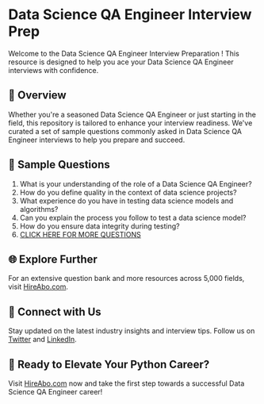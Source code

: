 # Data Science QA Engineer Interview Prep

Welcome to the Data Science QA Engineer Interview Preparation ! This resource is designed to help you ace your Data Science QA Engineer interviews with confidence.

## 🚀 Overview

Whether you're a seasoned Data Science QA Engineer or just starting in the field, this repository is tailored to enhance your interview readiness. We've curated a set of sample questions commonly asked in Data Science QA Engineer interviews to help you prepare and succeed.

## 📝 Sample Questions

1. What is your understanding of the role of a Data Science QA Engineer?
2. How do you define quality in the context of data science projects?
3. What experience do you have in testing data science models and algorithms?
4. Can you explain the process you follow to test a data science model?
5. How do you ensure data integrity during testing?
6. [CLICK HERE FOR MORE QUESTIONS](https://hireabo.com/job/0_3_44/Data%20Science%20QA%20Engineer)

## 🌐 Explore Further

For an extensive question bank and more resources across 5,000 fields, visit [HireAbo.com](https://www.hireabo.com).

## 📱 Connect with Us

Stay updated on the latest industry insights and interview tips. Follow us on [Twitter](https://twitter.com/hireabo) and [LinkedIn](https://www.linkedin.com/in/hire-abo-3609972a8/).

## 🚀 Ready to Elevate Your Python Career?

Visit [HireAbo.com](https://www.hireabo.com) now and take the first step towards a successful Data Science QA Engineer career!